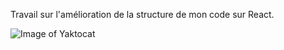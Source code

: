 Travail sur l'amélioration de la structure de mon code sur React.

![Image of Yaktocat](https://imgur.com/RDZwvL6.png)

